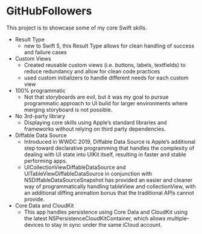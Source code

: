 # GitHubFollowers

This project is to showcase some of my core Swift skills.
* Result Type
    * new to Swift 5, this Result Type allows for clean handling of success and failure cases
* Custom Views
    * Created reusable custom views (i.e. buttons, labels, textfields) to reduce redundancy and allow for clean code practices
    * used custom initializers to handle different needs for each custom view
* 100% programmatic
    * Not that storyboards are evil, but it was my goal to pursue programmatic approach to UI build for larger environments where merging storyboard is not possible.
* No 3rd-party library
    * Displaying core skills using Apple’s standard libraries and frameworks without relying on third party dependencies.
* Diffable Data Source
    * Introduced in WWDC 2019, Diffable Data Source is Apple’s additional step toward declarative programming that handles the complexity of dealing with UI state into UIKit itself, resulting in faster and stable performing apps. 
    * UICollectionViewDiffableDataSource and UITableViewDiffableDataSource in conjunction with NSDiffableDataSourceSnapshot has provided an easier and cleaner way of programmatically handling tableView and collectionView, with an additional diffing animation bonus that the traditional APIs cannot provide.
* Core Data and CloudKit
    * This app handles persistence using Core Data and CloudKit using the latest NSPersistenceCloudKitContainer, which allows multiple-devices to stay in sync under the same iCloud account.
